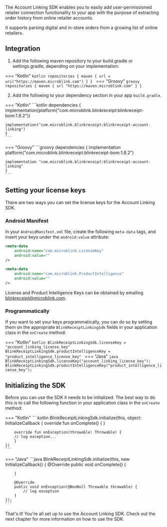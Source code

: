 
The Account Linking SDK enables you to easily add user-permissioned retailer connection functionality to your app with the purpose of extracting order history from online retailer accounts.

It supports parsing digital and in-store orders from a growing list of online retailers.

## Integration

1. Add the following maven repository to your build.gradle or settings.gradle, depending on your implementation:

=== "Kotlin"
    ```kotlin
     repositories {
       maven { url = uri("https://maven.microblink.com") }
     }
    ```
=== "Groovy"
    ```groovy
     repositories {
       maven { url "https://maven.microblink.com" }
     }
    ```

2. Add the following to your dependency section in your app `build.gradle`.

=== "Kotlin"
    ```kotlin
    dependencies {
    implementation(platform("com.microblink.blinkreceipt:blinkreceipt-bom:1.8.2"))

    implementation("com.microblink.blinkreceipt:blinkreceipt-account-linking")
    }
    ```
=== "Groovy"
    ```groovy
    dependencies {
    implementation platform("com.microblink.blinkreceipt:blinkreceipt-bom:1.8.2")

    implementation "com.microblink.blinkreceipt:blinkreceipt-account-linking"
    }
    ```

## Setting your license keys

There are two ways you can set the license keys for the Account Linking SDK.

### Android Manifest

In your `AndroidManifest.xml` file, create the following `meta-data` tags, and insert your keys under the `android:value` attribute:

```xml
<meta-data
    android:name="com.microblink.LicenseKey"
    android:value=""
/>

<meta-data
    android:name="com.microblink.ProductIntelligence"
    android:value=""
/>
```

 License and Product Intelligence Keys can be obtained by emailing [blinkreceipt@microblink.com](mailto:blinkreceipt@microblink.com).

### Programmatically

If you want to set your keys programmatically, you can do so by setting them on the appropriate `BlinkReceiptLinkingSdk` fields in your application class in the `onCreate` method:

=== "Kotlin"
    ```kotlin
    BlinkReceiptLinkingSdk.licenseKey = "account_linking_license_key"
    BlinkReceiptLinkingSdk.productIntelligenceKey = "product_intelligence_license_key"
    ```
=== "Java"
    ```java
    BlinkReceiptLinkingSdk.licenseKey("account_linking_license_key");
    BlinkReceiptLinkingSdk.productIntelligenceKey("product_intelligence_license_key");
    ```

## Initializing the SDK

Before you can use the SDK it needs to be initialized. The best way to do this is to call the following function in your application class in the
`onCreate` method:

=== "Kotlin"
    ``` kotlin
    BlinkReceiptLinkingSdk.initialize(this, object: InitializeCallback {
        override fun onComplete() {
        }

        override fun onException(throwable: Throwable) {
        // log exception...
        }
    })
    ```
=== "Java"
    ```java
    BlinkReceiptLinkingSdk.initialize(this, new InitializeCallback() {
        @Override
        public void onComplete() {

        }

        @Override
        public void onException(@NonNull Throwable throwable) {
            // log exception
        }
    });
    ```

That's it! You're all set up to use the Account Linking SDK. Check out the next chapter for more information on how to use the SDK.
